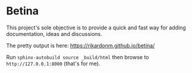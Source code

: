 # Betina

This project's sole objective is to provide a quick and fast way for adding documentation, ideas and discussions.

The pretty output is here: https://rikardonm.github.io/betina/

Run `sphinx-autobuild source _build/html` then browse to `http://127.0.0.1:8000` (that's for me).
